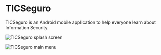 # TICSeguro

TICSeguro is an Android mobile application to help everyone learn about Information Security.

![TICSeguro splash screen](https://github.com/JulioPoveda/TICSeguro/blob/master/images/TICSeguro_splash_screen.png?raw=true)

![TICSeguro main menu](https://github.com/JulioPoveda/TICSeguro/blob/master/images/TICSeguro_main_menu.png?raw=true)
